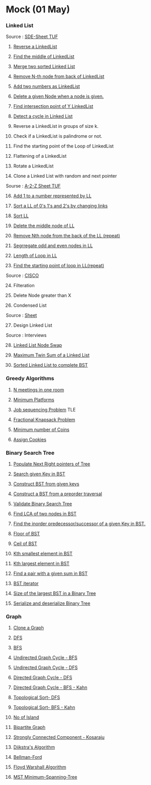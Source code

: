 # Mock (01 May)

### Linked List

Source : [SDE-Sheet TUF](https://takeuforward.org/interviews/strivers-sde-sheet-top-coding-interview-problems/) 

1. [Reverse a LinkedList](https://leetcode.com/problems/reverse-linked-list/)
     
2. [Find the middle of LinkedList](https://leetcode.com/problems/middle-of-the-linked-list/)

3. [Merge two sorted Linked List](https://leetcode.com/problems/merge-two-sorted-lists/description/)

4. [Remove N-th node from back of LinkedList](https://leetcode.com/problems/remove-nth-node-from-end-of-list/description/)

5. [Add two numbers as LinkedList](https://leetcode.com/problems/add-two-numbers/)

6. [Delete a given Node when a node is given.](https://leetcode.com/problems/delete-node-in-a-linked-list/description/)

7. [Find intersection point of Y LinkedList](https://leetcode.com/problems/intersection-of-two-linked-lists/description/)

8. [Detect a cycle in Linked List](https://leetcode.com/problems/linked-list-cycle/description/)

9. Reverse a LinkedList in groups of size k.

10. Check if a LinkedList is palindrome or not.

11. Find the starting point of the Loop of LinkedList

12. Flattening of a LinkedList

13. Rotate a LinkedList

14. Clone a Linked List with random and next pointer


Sourse : [A-2-Z Sheet TUF](https://takeuforward.org/strivers-a2z-dsa-course/strivers-a2z-dsa-course-sheet-2) 

16. [Add 1 to a number represented by LL](https://www.naukri.com/code360/problems/add-one-to-linked-list_920557?leftPanelTabValue=PROBLEM)

17. [Sort a LL of 0's 1's and 2's by changing links](https://www.naukri.com/code360/problems/sort-linked-list-of-0s-1s-2s_1071937)

18. [Sort LL](https://leetcode.com/problems/sort-list/description/)

19. [Delete the middle node of LL](https://leetcode.com/problems/delete-the-middle-node-of-a-linked-list/)

20. [Remove Nth node from the back of the LL (repeat)](https://leetcode.com/problems/remove-nth-node-from-end-of-list/)

21. [Segrregate odd and even nodes in LL](https://leetcode.com/problems/odd-even-linked-list/description/)

22. [Length of Loop in LL](https://www.naukri.com/code360/problems/find-length-of-loop_8160455)

23. [Find the starting point of loop in LL(repeat)](https://leetcode.com/problems/linked-list-cycle-ii/)

Source : [CISCO](https://leetcode.com/discuss/post/6638137/cisco-oa-linked-list-all-by-anujcodez-ok6u/)

24. Filteration

25. Delete Node greater than X

26. Condensed List

Source : [Sheet](https://leetcode.com/discuss/post/6638137/cisco-oa-linked-list-all-by-anujcodez-ok6u/)

27. Design Linked List

Source : Interviews

28. [Linked List Node Swap](https://leetcode.com/discuss/post/957892/amazon-round-1-interview-linkedlist-node-uw1o/)

29. [Maximum Twin Sum of a Linked List](https://leetcode.com/discuss/post/2024323/amazon-oa-sum-of-subarray-linkedlist-by-99dti/)

30. [Sorted Linked List to complete BST](https://leetcode.com/discuss/post/2682309/intuit-online-sorted-linked-list-to-comp-d4bu/) 

### Greedy Algorithms

1. [N meetings in one room](https://www.geeksforgeeks.org/problems/n-meetings-in-one-room-1587115620/1)

2. [Minimum Platforms](https://www.geeksforgeeks.org/problems/minimum-platforms-1587115620/1)

3. [Job sequencing Problem](https://www.geeksforgeeks.org/problems/job-sequencing-problem-1587115620/1) TLE

4. [Fractional Knapsack Problem](https://www.geeksforgeeks.org/problems/fractional-knapsack-1587115620/1)

5. [Minimum number of Coins](https://www.geeksforgeeks.org/problems/-minimum-number-of-coins4426/1)

6. [Assign Cookies](https://leetcode.com/problems/assign-cookies/description/)

### Binary Search Tree

1. [Populate Next Right pointers of Tree]()

2. [Search given Key in BST]()

3. [Construct BST from given keys]()

4. [Construct a BST from a preorder traversal](https://leetcode.com/problems/construct-binary-search-tree-from-preorder-traversal/description/)

5. [Validate Binary Search Tree](https://leetcode.com/problems/validate-binary-search-tree/description/)

6. [Find LCA of two nodes in BST](https://leetcode.com/problems/lowest-common-ancestor-of-a-binary-search-tree/description/)

7. [Find the inorder predecessor/successor of a given Key in BST.]()

8. [Floor of BST](https://www.geeksforgeeks.org/problems/floor-in-bst/1)

9. [Ceil of BST](https://www.geeksforgeeks.org/problems/implementing-ceil-in-bst/1)

10. [Kth smallest element in BST](https://leetcode.com/problems/kth-smallest-element-in-a-bst/description/)

11. [Kth largest element in BST](https://www.geeksforgeeks.org/problems/kth-largest-element-in-bst/1)

12. [Find a pair with a given sum in BST](https://leetcode.com/problems/two-sum-iv-input-is-a-bst/description/)

13. [BST iterator](https://leetcode.com/problems/binary-search-tree-iterator/description/)

14. [Size of the largest BST in a Binary Tree](https://leetcode.com/problems/maximum-sum-bst-in-binary-tree/description/)

15. [Serialize and deserialize Binary Tree](https://leetcode.com/problems/serialize-and-deserialize-binary-tree/description/)

### Graph

1. [Clone a Graph]()

2. [DFS](https://www.geeksforgeeks.org/problems/depth-first-traversal-for-a-graph/0)

3. [BFS](https://www.geeksforgeeks.org/problems/bfs-traversal-of-graph/1)

4. [Undirected Graph Cycle - BFS](https://www.geeksforgeeks.org/problems/detect-cycle-in-an-undirected-graph/0)

5. [Undirected Graph Cycle - DFS](https://www.geeksforgeeks.org/problems/detect-cycle-in-an-undirected-graph/0)

6. [Directed Graph Cycle - DFS](https://www.geeksforgeeks.org/problems/detect-cycle-in-a-directed-graph/1)

7. [Directed Graph Cycle - BFS - Kahn](https://www.geeksforgeeks.org/problems/detect-cycle-in-a-directed-graph/1)

8. [Topological Sort- DFS](https://www.geeksforgeeks.org/problems/topological-sort/0)

9. [Topological Sort- BFS - Kahn](https://www.geeksforgeeks.org/problems/topological-sort/0)

10. [No of Island](https://leetcode.com/problems/number-of-islands/description/)

11. [Bipartite Graph](https://leetcode.com/problems/is-graph-bipartite/description/)

12. [Strongly Connected Component - Kosaraju](https://www.geeksforgeeks.org/problems/strongly-connected-components-kosarajus-algo/0)

13. [Dijkstra's Algorithm](https://www.geeksforgeeks.org/problems/implementing-dijkstra-set-1-adjacency-matrix/1)

14. [Bellman-Ford](https://www.geeksforgeeks.org/problems/distance-from-the-source-bellman-ford-algorithm/1)

15. [Floyd Warshall Algorithm](https://www.geeksforgeeks.org/problems/implementing-floyd-warshall2042/1)

16. [MST Minimum-Spanning-Tree](https://www.geeksforgeeks.org/problems/minimum-spanning-tree/1)

